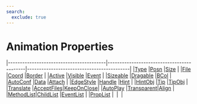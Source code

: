 ```yaml
---
search:
  exclude: true
---
```


<h1 class="heading"><span class="name">Animation Properties</span></h1>

|-----------------------------------------|-------------------------------------------|-------------------------------------------|
|[Type](../properties/type.md)            |[Posn](../properties/posn.md)              |[Size](../properties/size.md)              |
|[File](../properties/file.md)            |[Coord](../properties/coord.md)            |[Border](../properties/border.md)          |
|[Active](../properties/active.md)        |[Visible](../properties/visible.md)        |[Event](../properties/event.md)            |
|[Sizeable](../properties/sizeable.md)    |[Dragable](../properties/dragable.md)      |[BCol](../properties/bcol.md)              |
|[AutoConf](../properties/autoconf.md)    |[Data](../properties/data.md)              |[Attach](../properties/attach.md)          |
|[EdgeStyle](../properties/edgestyle.md)  |[Handle](../properties/handle.md)          |[Hint](../properties/hint.md)              |
|[HintObj](../properties/hintobj.md)      |[Tip](../properties/tip.md)                |[TipObj](../properties/tipobj.md)          |
|[Translate](../properties/translate.md)  |[AcceptFiles](../properties/acceptfiles.md)|[KeepOnClose](../properties/keeponclose.md)|
|[AutoPlay](../properties/autoplay.md)    |[Transparent](../properties/transparent.md)|[Align](../properties/align.md)            |
|[MethodList](../properties/methodlist.md)|[ChildList](../properties/childlist.md)    |[EventList](../properties/eventlist.md)    |
|[PropList](../properties/proplist.md)    |&nbsp;                                     |&nbsp;                                     |
